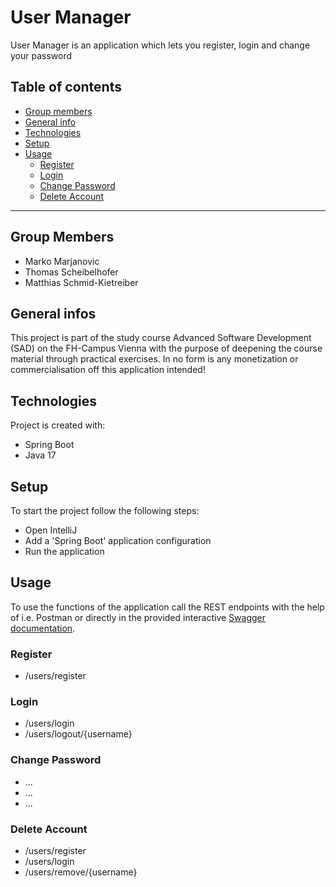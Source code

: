 # User Manager

User Manager is an application which lets you register, login and change your password

## Table of contents

* [Group members](#group-members)
* [General info](#general-info)
* [Technologies](#technologies)
* [Setup](#setup)
* [Usage](#Usage)
    * [Register](#register)
    * [Login](#login)
    * [Change Password](#change-password)
    * [Delete Account](#delete-account)

<hr>  

## Group Members

* Marko Marjanovic
* Thomas Scheibelhofer
* Matthias Schmid-Kietreiber

## General infos

This project is part of the study course Advanced Software Development (SAD) on the FH-Campus Vienna with the purpose of
deepening the course material through practical exercises.
In no form is any monetization or commercialisation off this application intended!

## Technologies

Project is created with:

* Spring Boot
* Java 17

## Setup

To start the project follow the following steps:

* Open IntelliJ
* Add a 'Spring Boot' application configuration
* Run the application

## Usage

To use the functions of the application call the REST endpoints with the help of i.e. Postman or directly in the
provided interactive [Swagger documentation](http://localhost:8080/swagger-ui/index.html).

### Register

* /users/register

### Login

* /users/login
* /users/logout/{username}

### Change Password

* ...
* ...
* ...

### Delete Account

* /users/register
* /users/login
* /users/remove/{username}
